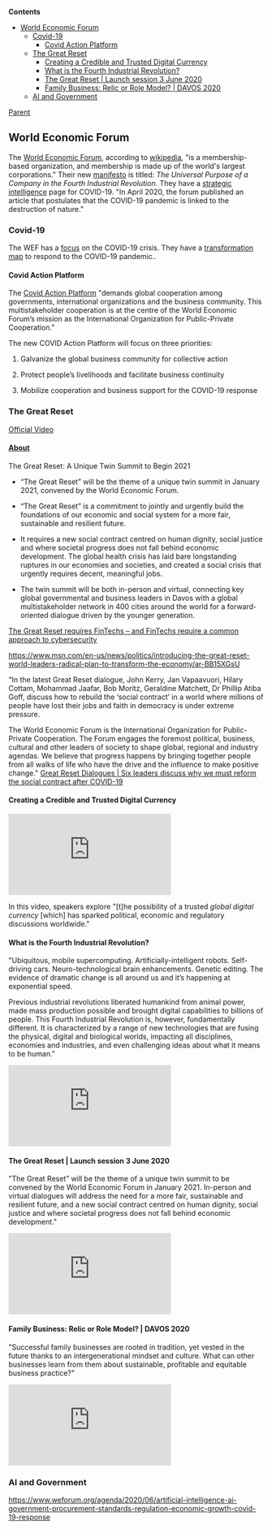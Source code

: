 <!-- START doctoc generated TOC please keep comment here to allow auto update -->
<!-- DON'T EDIT THIS SECTION, INSTEAD RE-RUN doctoc TO UPDATE -->
**Contents**

- [World Economic Forum](#world-economic-forum)
  - [Covid-19](#covid-19)
    - [Covid Action Platform](#covid-action-platform)
  - [The Great Reset](#the-great-reset)
    - [Creating a Credible and Trusted Digital Currency](#creating-a-credible-and-trusted-digital-currency)
    - [What is the Fourth Industrial Revolution?](#what-is-the-fourth-industrial-revolution)
    - [The Great Reset | Launch session 3 June 2020](#the-great-reset--launch-session-3-june-2020)
    - [Family Business: Relic or Role Model? | DAVOS 2020](#family-business-relic-or-role-model--davos-2020)
  - [AI and Government](#ai-and-government)

<!-- END doctoc generated TOC please keep comment here to allow auto update -->

[Parent](#pages/blog/cv19/index)

## World Economic Forum

The [World Economic Forum](https://www.weforum.org/), according to
[wikipedia](https://en.wikipedia.org/wiki/World_Economic_Forum),
"is a membership-based organization, and membership is made up of the 
world's largest corporations."  Their new [manifesto](https://www.weforum.org/agenda/2019/12/davos-manifesto-2020-the-universal-purpose-of-a-company-in-the-fourth-industrial-revolution/) is titled: *The Universal 
Purpose of a Company in the Fourth Industrial Revolution.*  They have a 
[strategic intelligence](https://intelligence.weforum.org/topics/a1G0X000006O6EHUA0?tab=publications&type=Global+Issues) page for COVID-19.
"In April 2020, the forum published an article that postulates 
that the COVID-19 pandemic is linked to the destruction of nature."

### Covid-19

The WEF has a [focus](https://www.weforum.org/focus/coronavirus-covid-19) on the 
COVID-19 crisis. They have a 
[transformation map](https://intelligence.weforum.org/topics/a1G0X000006O6EHUA0?tab=publications&type=Global+Issues) to respond to the COVID-19 pandemic..

#### Covid Action Platform

The [Covid Action Platform](https://www.weforum.org/covid-action-platform)
"demands global cooperation among governments, international organizations 
and the business community. This multistakeholder cooperation is at the 
centre of the World Economic Forum’s mission as the International Organization 
for Public-Private Cooperation."

The new COVID Action Platform will focus on three priorities:

  1. Galvanize the global business community for collective action

  1. Protect people’s livelihoods and facilitate business continuity

  1. Mobilize cooperation and business support for the COVID-19 response


### The Great Reset

[Official Video](https://www.weforum.org/great-reset)

#### [About](https://www.weforum.org/great-reset/about)
The Great Reset: A Unique Twin Summit to Begin 2021

  - “The Great Reset” will be the theme of a unique twin summit in January 
	2021, convened by the World Economic Forum.

  - “The Great Reset” is a commitment to jointly and urgently build the 
	foundations of our economic and social system for a more fair, sustainable 
	and resilient future.

  - It requires a new social contract centred on human dignity, social justice 
	and where societal progress does not fall behind economic development. The 
	global health crisis has laid bare longstanding ruptures in our economies 
	and societies, and created a social crisis that urgently requires decent, 
	meaningful jobs.

  - The twin summit will be both in-person and virtual, connecting key 
	global governmental and business leaders in Davos with a global 
	multistakeholder network in 400 cities around the world for a 
	forward-oriented dialogue driven by the younger generation.

[The Great Reset requires FinTechs – and FinTechs require a common approach to cybersecurity](https://www.weforum.org/agenda/2020/07/great-reset-fintech-financial-technology-cybersecurity-controls-cyber-resilience-businesses-consumers/)

https://www.msn.com/en-us/news/politics/introducing-the-great-reset-world-leaders-radical-plan-to-transform-the-economy/ar-BB15XGsU


"In the latest Great Reset dialogue, John Kerry, Jan Vapaavuori, Hilary Cottam, 
Mohammad Jaafar, Bob Moritz, Geraldine Matchett, Dr Phillip Atiba Goff, 
discuss how to rebuild the ‘social contract’ in a world where millions of 
people have lost their jobs and faith in democracy is under extreme pressure.

The World Economic Forum is the International Organization for Public-Private 
Cooperation. The Forum engages the foremost political, business, cultural and 
other leaders of society to shape global, regional and industry agendas. We 
believe that progress happens by bringing together people from all walks of 
life who have the drive and the influence to make positive change."
[Great Reset Dialogues | Six leaders discuss why we must reform the social contract after COVID-19](https://www.youtube.com/watch?v=ddGQTcuV-eg)

#### Creating a Credible and Trusted Digital Currency

<iframe width="320" height="160" src="https://www.youtube.com/embed/mzkU1RHovgQ" frameborder="0" allow="accelerometer; autoplay; encrypted-media; gyroscope; picture-in-picture" allowfullscreen></iframe>

In this video, speakers explore "[t]he possibility of a trusted  *global 
digital currency* [which] has sparked political, economic and regulatory 
discussions worldwide."


#### What is the Fourth Industrial Revolution?

"Ubiquitous, mobile supercomputing. Artificially-intelligent robots. 
Self-driving cars. Neuro-technological brain enhancements. Genetic editing. 
The evidence of dramatic change is all around us and it’s happening at 
exponential speed. 

Previous industrial revolutions liberated humankind from animal power, made 
mass production possible and brought digital capabilities to billions of 
people. This Fourth Industrial Revolution is, however, fundamentally 
different. It is characterized by a range of new technologies that are fusing 
the physical, digital and biological worlds, impacting all disciplines, 
economies and industries, and even challenging ideas about what it means to be 
human."

<iframe width="320" height="160" src="https://www.youtube.com/embed/kpW9JcWxKq0" frameborder="0" allow="accelerometer; autoplay; encrypted-media; gyroscope; picture-in-picture" allowfullscreen></iframe>

#### The Great Reset | Launch session 3 June 2020

"The Great Reset” will be the theme of a unique twin summit to be convened by 
the World Economic Forum in January 2021. In-person and virtual dialogues will 
address the need for a more fair, sustainable and resilient future, and a new 
social contract centred on human dignity, social justice and where societal 
progress does not fall behind economic development."

<iframe width="320" height="160" src="https://www.youtube.com/embed/pfVdMWzKwjc" frameborder="0" allow="accelerometer; autoplay; encrypted-media; gyroscope; picture-in-picture" allowfullscreen></iframe>

#### Family Business: Relic or Role Model? | DAVOS 2020

"Successful family businesses are rooted in tradition, yet vested in the 
future thanks to an intergenerational mindset and culture. What can other 
businesses learn from them about sustainable, profitable and equitable business 
practice?"

<iframe width="320" height="160" src="https://www.youtube.com/embed/6bwJFeQqGMI" frameborder="0" allow="accelerometer; autoplay; encrypted-media; gyroscope; picture-in-picture" allowfullscreen></iframe>

### AI and Government

https://www.weforum.org/agenda/2020/06/artificial-intelligence-ai-government-procurement-standards-regulation-economic-growth-covid-19-response


